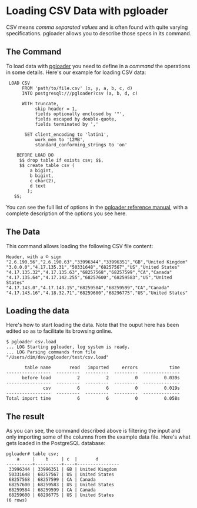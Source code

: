 # Loading CSV Data with pgloader

CSV means *comma separated values* and is often found with quite varying
specifications. pgloader allows you to describe those specs in its command.

## The Command

To load data with [pgloader](http://pgloader.tapoueh.org/) you need to
define in a *command* the operations in some details. Here's our example for
loading CSV data:

     LOAD CSV
          FROM 'path/to/file.csv' (x, y, a, b, c, d)
          INTO postgresql:///pgloader?csv (a, b, d, c)
     
          WITH truncate,
               skip header = 1,
               fields optionally enclosed by '"',
               fields escaped by double-quote,
               fields terminated by ','
     
           SET client_encoding to 'latin1',
               work_mem to '12MB',
               standard_conforming_strings to 'on'
     
        BEFORE LOAD DO
         $$ drop table if exists csv; $$,
         $$ create table csv (
             a bigint,
             b bigint,
             c char(2),
             d text
            );
       $$;

You can see the full list of options in the
[pgloader reference manual](pgloader.1.html), with a complete description
of the options you see here.

## The Data

This command allows loading the following CSV file content:

    Header, with a © sign
    "2.6.190.56","2.6.190.63","33996344","33996351","GB","United Kingdom"
    "3.0.0.0","4.17.135.31","50331648","68257567","US","United States"
    "4.17.135.32","4.17.135.63","68257568","68257599","CA","Canada"
    "4.17.135.64","4.17.142.255","68257600","68259583","US","United States"
    "4.17.143.0","4.17.143.15","68259584","68259599","CA","Canada"
    "4.17.143.16","4.18.32.71","68259600","68296775","US","United States"

## Loading the data

Here's how to start loading the data. Note that the ouput here has been
edited so as to facilitate its browsing online.

    $ pgloader csv.load
    ... LOG Starting pgloader, log system is ready.
    ... LOG Parsing commands from file "/Users/dim/dev/pgloader/test/csv.load"
    
           table name       read   imported     errors            time
    -----------------  ---------  ---------  ---------  --------------
          before load          2          2          0          0.039s
    -----------------  ---------  ---------  ---------  --------------
                  csv          6          6          0          0.019s
    -----------------  ---------  ---------  ---------  --------------
    Total import time          6          6          0          0.058s

## The result

As you can see, the command described above is filtering the input and only
importing some of the columns from the example data file. Here's what gets
loaded in the PostgreSQL database:

    pgloader# table csv;
        a     |    b     | c  |       d        
    ----------+----------+----+----------------
     33996344 | 33996351 | GB | United Kingdom
     50331648 | 68257567 | US | United States
     68257568 | 68257599 | CA | Canada
     68257600 | 68259583 | US | United States
     68259584 | 68259599 | CA | Canada
     68259600 | 68296775 | US | United States
    (6 rows)
